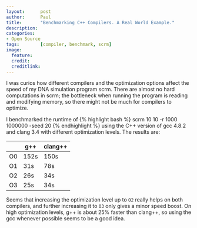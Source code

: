 ```yaml
---
layout:      post
author:      Paul
title:       "Benchmarking C++ Compilers. A Real World Example."
description: 
categories:  
- Open Source
tags:        [compiler, benchmark, scrm]
image:
  feature: 
  credit: 
  creditlink: 
---
```


I was curios how different compilers and the optimization options affect the
speed of my DNA simulation program scrm. There are almost no hard computations
in scrm; the bottleneck when running the program is reading and modifying
memory, so there might not be much for compilers to optimize. 
<!--more-->

I benchmarked the runtime of 
{% highlight bash %}
scrm 10 10 -r 1000 1000000 -seed 20
{% endhighlight %}
using the C++ version of gcc 4.8.2 and clang 3.4 with different optimization levels. 
The results are:

|    |  g++ | clang++ |
| -- | ---- | ------- |
| O0 | 152s |    150s |
| O1 |  31s |     78s |
| O2 |  26s |     34s |
| O3 |  25s |     34s |

Seems that increasing the optimization level up to `O2` really helps on both
compilers, and further increasing it to `O3` only gives a minor speed boost. On
high optimization levels, g++ is about 25% faster than clang++, so using the gcc
whenever possible seems to be a good idea.

